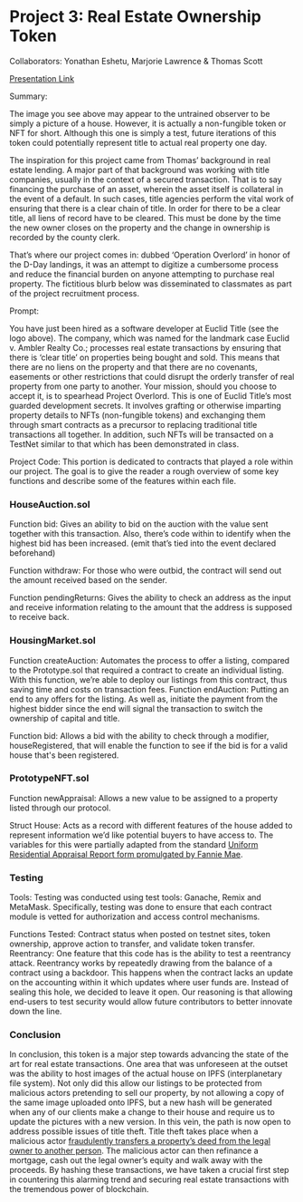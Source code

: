 # Project 3: Real Estate Ownership Token

Collaborators: Yonathan Eshetu, Marjorie Lawrence & Thomas Scott

[Presentation Link](https://github.com/ThomasJScott3/Real-Estate-Ownership-Token/blob/main/Real%20Estate%20Token%20Presentation.pdf)

Summary: 

The image you see above may appear to the untrained observer to be simply a picture of a house. However, it is actually a non-fungible token or NFT for short. Although this one is simply a test, future iterations of this token could potentially represent title to actual real property one day. 

The inspiration for this project came from Thomas’ background in real estate lending. A major part of that background was working with title companies, usually in the context of a secured transaction. That is to say financing the purchase of an asset, wherein the asset itself is collateral in the event of a default. In such cases, title agencies perform the vital work of ensuring that there is a clear chain of title. In order for there to be a clear title, all liens of record have to be cleared. This must be done by the time the new owner closes on the property and the change in ownership is recorded by the county clerk. 

That’s where our project comes in: dubbed ‘Operation Overlord’ in honor of the D-Day landings, it was an attempt to digitize a cumbersome process and reduce the financial burden on anyone attempting to purchase real property. The fictitious blurb below was disseminated to classmates as part of the project recruitment process.

Prompt: 

You have just been hired as a software developer at Euclid Title (see the logo above). The company, which was named for the landmark case Euclid v. Ambler Realty Co.; processes real estate transactions by ensuring that there is ‘clear title’ on properties being bought and sold. This means that there are no liens on the property and that there are no covenants, easements or other restrictions that could disrupt the orderly transfer of real property from one party to another. Your mission, should you choose to accept it, is to spearhead Project Overlord. This is one of Euclid Title’s most guarded development secrets. It involves grafting or otherwise imparting property details to NFTs (non-fungible tokens) and exchanging them through smart contracts as a precursor to replacing traditional title transactions all together. In addition, such NFTs will be transacted on a TestNet similar to that which has been demonstrated in class.

Project Code: 
This portion is dedicated to contracts that played a role within our project. The goal is to give the reader a rough overview of some key functions and describe some of the features within each file. 

### HouseAuction.sol


Function bid: Gives an ability to bid on the auction with the value sent together with this transaction. Also, there’s code within to identify when the highest bid has been increased. (emit that’s tied into the event declared beforehand)


Function withdraw: For those who were outbid, the contract will send out the amount received based on the sender.


Function pendingReturns: Gives the ability to check an address as the input and receive information relating to the amount that the address is supposed to receive back.

### HousingMarket.sol

Function createAuction: Automates the process to offer a listing, compared to the Prototype.sol that required a contract to create an individual listing. With this function, we’re able to deploy our listings from this contract, thus saving time and costs on transaction fees.
Function endAuction: Putting an end to any offers for the listing. As well as, initiate the payment from the highest bidder since the end will signal the transaction to switch the ownership of capital and title.


Function bid: Allows a bid with the ability to check through a modifier, houseRegistered, that will enable the function to see if the bid is for a valid house that's been registered.  

### PrototypeNFT.sol

Function newAppraisal: Allows a new value to be assigned to a property listed through our protocol.


Struct House: Acts as a record with different features of the house added to represent information we’d like potential buyers to have access to. The variables for this were partially adapted from the standard [Uniform Residential Appraisal Report form promulgated by Fannie Mae](https://singlefamily.fanniemae.com/media/12371/display).

### Testing


Tools: Testing was conducted using test tools: Ganache, Remix and MetaMask.  Specifically, testing was done to ensure that each contract module is vetted for authorization and access control mechanisms. 


Functions Tested: Contract status when posted on testnet sites, token ownership, approve action to transfer, and validate token transfer.   
Reentrancy: One feature that this code has is the ability to test a reentrancy attack. Reentrancy works by repeatedly drawing from the balance of a contract using a backdoor. This happens when the contract lacks an update on the accounting within it which updates where user funds are. Instead of sealing this hole, we decided to leave it open. Our reasoning is that allowing end-users to test security would allow future contributors to better innovate down the line. 

### Conclusion

In conclusion, this token is a major step towards advancing the state of the art for real estate transactions. One area that was unforeseen at the outset was the ability to host images of the actual house on IPFS (interplanetary file system). Not only did this allow our listings to be protected from malicious actors pretending to sell our property, by not allowing a copy of the same image uploaded onto IPFS, but a new hash will be generated when any of our clients make a change to their house and require us to update the pictures with a new version. In this vein, the path is now open to address possible issues of title theft. Title theft takes place when a malicious actor [fraudulently transfers a property’s deed from the legal owner to another person](https://www.experian.com/blogs/ask-experian/what-is-home-title-fraud/). The malicious actor can then refinance a mortgage, cash out the legal owner’s equity and walk away with the proceeds. By hashing these transactions, we have taken a crucial first step in countering this alarming trend and securing real estate transactions with the tremendous power of blockchain.
